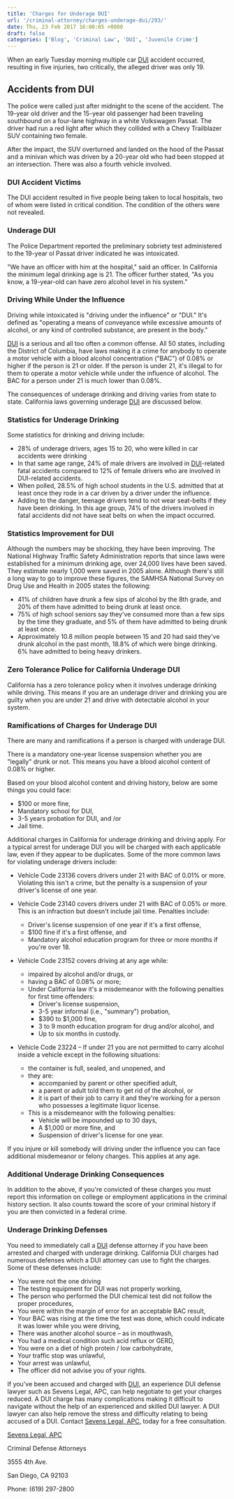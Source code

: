 ```yaml
---
title: 'Charges for Underage DUI'
url: '/criminal-attorney/charges-underage-dui/293/'
date: Thu, 23 Feb 2017 16:00:05 +0000
draft: false
categories: ['Blog', 'Criminal Law', 'DUI', 'Juvenile Crime']
---
```


When an early Tuesday morning multiple car [DUI](https://www.sevenslegal.com/san-diego-dui-defense-lawyer/ "San Diego DUI Defense Lawyer") accident occurred, resulting in five injuries, two critically, the alleged driver was only 19.

Accidents from DUI
------------------

The police were called just after midnight to the scene of the accident. The 19-year old driver and the 15-year old passenger had been traveling southbound on a four-lane highway in a white Volkswagen Passat. The driver had run a red light after which they collided with a Chevy Trailblazer SUV containing two female.

After the impact, the SUV overturned and landed on the hood of the Passat and a minivan which was driven by a 20-year old who had been stopped at an intersection. There was also a fourth vehicle involved.

### DUI Accident Victims

The DUI accident resulted in five people being taken to local hospitals, two of whom were listed in critical condition. The condition of the others were not revealed.

### Underage DUI

The Police Department reported the preliminary sobriety test administered to the 19-year ol Passat driver indicated he was intoxicated.

"We have an officer with him at the hospital," said an officer. In California the minimum legal drinking age is 21. The officer further stated, "As you know, a 19-year-old can have zero alcohol level in his system."

### Driving While Under the Influence

Driving while intoxicated is "driving under the influence" or "DUI." It's defined as "operating a means of conveyance while excessive amounts of alcohol, or any kind of controlled substance, are present in the body."

[DUI](https://www.sevenslegal.com/san-diego-dui-defense-lawyer/ "San Diego DUI Defense Lawyer") is a serious and all too often a common offense. All 50 states, including the District of Columbia, have laws making it a crime for anybody to operate a motor vehicle with a blood alcohol concentration ("BAC") of 0.08% or higher if the person is 21 or older. If the person is under 21, it's illegal to for them to operate a motor vehicle while under the influence of alcohol. The BAC for a person under 21 is much lower than 0.08%.

The consequences of underage drinking and driving varies from state to state. California laws governing underage [DUI](https://www.sevenslegal.com/san-diego-dui-defense-lawyer/ "San Diego DUI Defense Lawyer") are discussed below.

### Statistics for Underage Drinking

Some statistics for drinking and driving include:

*   28% of underage drivers, ages 15 to 20, who were killed in car accidents were drinking
*   In that same age range, 24% of male drivers are involved in [DUI](https://www.sevenslegal.com/san-diego-dui-defense-lawyer/ "San Diego DUI Defense Lawyer")\-related fatal accidents compared to 12% of female drivers who are involved in DUI-related accidents.
*   When polled, 28.5% of high school students in the U.S. admitted that at least once they rode in a car driven by a driver under the influence.
*   Adding to the danger, teenage drivers tend to not wear seat-belts if they have been drinking. In this age group, 74% of the drivers involved in fatal accidents did not have seat belts on when the impact occurred.

### Statistics Improvement for DUI

Although the numbers may be shocking, they have been improving. The National Highway Traffic Safety Administration reports that since laws were established for a minimum drinking age, over 24,000 lives have been saved. They estimate nearly 1,000 were saved in 2005 alone. Although there's still a long way to go to improve these figures, the SAMHSA National Survey on Drug Use and Health in 2005 states the following:

*   41% of children have drunk a few sips of alcohol by the 8th grade, and 20% of them have admitted to being drunk at least once.
*   75% of high school seniors say they've consumed more than a few sips by the time they graduate, and 5% of them have admitted to being drunk at least once.
*   Approximately 10.8 million people between 15 and 20 had said they've drunk alcohol in the past month, 18.8% of which were binge drinking. 6% have admitted to being heavy drinkers.

### Zero Tolerance Police for California Underage DUI

California has a zero tolerance policy when it involves underage drinking while driving. This means if you are an underage driver and drinking you are guilty when you are under 21 and drive with detectable alcohol in your system.

### Ramifications of Charges for Underage DUI

There are many and ramifications if a person is charged with underage DUI.

There is a mandatory one-year license suspension whether you are "legally" drunk or not. This means you have a blood alcohol content of 0.08% or higher.

Based on your blood alcohol content and driving history, below are some things you could face:

*   $100 or more fine,
*   Mandatory school for DUI,
*   3-5 years probation for DUI, and /or
*   Jail time.

Additional charges in California for underage drinking and driving apply. For a typical arrest for underage DUI you will be charged with each applicable law, even if they appear to be duplicates. Some of the more common laws for violating underage drivers include:

*   Vehicle Code 23136 covers drivers under 21 with BAC of 0.01% or more. Violating this isn't a crime, but the penalty is a suspension of your driver's license of one year.

*   Vehicle Code 23140 covers drivers under 21 with BAC of 0.05% or more. This is an infraction but doesn't include jail time. Penalties include:
    *   Driver's license suspension of one year if it's a first offense,
    *   $100 fine if it's a first offense, and
    *   Mandatory alcohol education program for three or more months if you're over 18.

*   Vehicle Code 23152 covers driving at any age while:
    *   impaired by alcohol and/or drugs, or
    *   having a BAC of 0.08% or more;
    *   Under California law it's a misdemeanor with the following penalties for first time offenders:
        *   Driver's license suspension,
        *   3-5 year informal (i.e., "summary") probation,
        *   $390 to $1,000 fine,
        *   3 to 9 month education program for drug and/or alcohol, and
        *   Up to six months in custody.

*   Vehicle Code 23224 – If under 21 you are not permitted to carry alcohol inside a vehicle except in the following situations:
    *   the container is full, sealed, and unopened, and
    *   they are:
        *   accompanied by parent or other specified adult,
        *   a parent or adult told them to get rid of the alcohol, or
        *   it is part of their job to carry it and they're working for a person who possesses a legitimate liquor license.
    *   This is a misdemeanor with the following penalties:
        *   Vehicle will be impounded up to 30 days,
        *   A $1,000 or more fine, and
        *   Suspension of driver's license for one year.

If you injure or kill somebody will driving under the influence you can face additional misdemeanor or felony charges. This applies at any age.

### Additional Underage Drinking Consequences

In addition to the above, if you're convicted of these charges you must report this information on college or employment applications in the criminal history section. It also counts toward the score of your criminal history if you are then convicted in a federal crime.

### Underage Drinking Defenses

You need to immediately call a [DUI](https://www.sevenslegal.com/san-diego-dui-defense-lawyer/ "San Diego DUI Defense Lawyer") defense attorney if you have been arrested and charged with underage drinking. California DUI charges had numerous defenses which a DUI attorney can use to fight the charges. Some of these defenses include:

*   You were not the one driving
*   The testing equipment for DUI was not properly working,
*   The person who performed the DUI chemical test did not follow the proper procedures,
*   You were within the margin of error for an acceptable BAC result,
*   Your BAC was rising at the time the test was done, which could indicate it was lower while you were driving,
*   There was another alcohol source – as in mouthwash,
*   You had a medical condition such acid reflux or GERD,
*   You were on a diet of high protein / low carbohydrate,
*   Your traffic stop was unlawful,
*   Your arrest was unlawful,
*   The officer did not advise you of your rights.

If you've been accused and charged with [DUI](https://www.sevenslegal.com/san-diego-dui-defense-lawyer/ "San Diego DUI Defense Lawyer"), an experience DUI defense lawyer such as Sevens Legal, APC, can help negotiate to get your charges reduced. A DUI charge has many complications making it difficult to navigate without the help of an experienced and skilled DUI lawyer. A DUI lawyer can also help remove the stress and difficulty relating to being accused of a DUI. Contact [Sevens Legal, APC](https://www.sevenslegal.com/ "Sevens Legal, APC"), today for a free consultation.

[Sevens Legal, APC](https://www.sevenslegal.com/ "Sevens Legal, APC")

Criminal Defense Attorneys

3555 4th Ave.

San Diego, CA 92103

Phone: (619) 297-2800